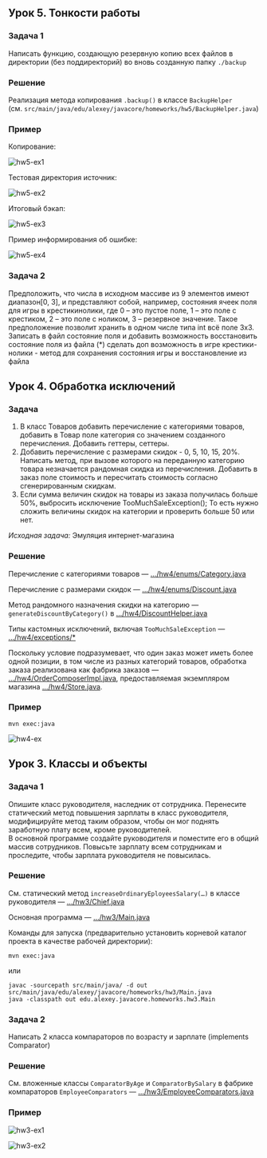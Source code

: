 ## Урок 5. Тонкости работы

### Задача 1

Написать функцию, создающую резервную копию всех файлов в директории
(без поддиректорий) во вновь созданную папку `./backup`

### Решение

Реализация метода копирования `.backup()` в классе `BackupHelper`\
(см. `src/main/java/edu/alexey/javacore/homeworks/hw5/BackupHelper.java`)

### Пример

Копирование:

![hw5-ex1](https://gitflic.ru/project/leoxander/java-core-other-homeworks/blob/raw?file=images%2Fhw5-ex1.png&commit=76495bbe16262363c14e2edab91237ebdea2977c)

Тестовая директория источник:

![hw5-ex2](https://gitflic.ru/project/leoxander/java-core-other-homeworks/blob/raw?file=images%2Fhw5-ex2-src.png&commit=76495bbe16262363c14e2edab91237ebdea2977c)

Итоговый бэкап:

![hw5-ex3](https://gitflic.ru/project/leoxander/java-core-other-homeworks/blob/raw?file=images%2Fhw5-ex3-dest.png&commit=76495bbe16262363c14e2edab91237ebdea2977c)

Пример информирования об ошибке:

![hw5-ex4](https://gitflic.ru/project/leoxander/java-core-other-homeworks/blob/raw?file=images%2Fhw5-ex4-err.png&commit=76495bbe16262363c14e2edab91237ebdea2977c)

### Задача 2

Предположить, что числа в исходном массиве из 9 элементов имеют диапазон[0, 3], и представляют собой, например, состояния ячеек поля для игры в крестикинолики, где 0 – это пустое поле, 1 – это поле с крестиком, 2 – это поле с ноликом, 3 – резервное значение. Такое предположение позволит хранить в одном числе типа int всё поле 3х3. Записать в файл состояние поля и добавить возможность восстановить состояние поля из файла (*) сделать доп возможность в игре крестики-нолики - метод для сохранения состояния игры и восстановление из файла

## Урок 4. Обработка исключений

### Задача

1. В класс Товаров добавить перечисление с категориями товаров, добавить в Товар
поле категория со значением созданного перечисления. Добавить геттеры, сеттеры.
2. Добавить перечисление с размерами скидок - 0, 5, 10, 15, 20%. Написать метод,
при вызове которого на переданную категорию товара незначается рандомная скидка
из перечисления. Добавить в заказ поле стоимость и пересчитать стоимость
согласно сгенерированным скидкам.
3. Если сумма величин скидок на товары из заказа получилась больше 50%,
выбросить исключение TooMuchSaleException(); То есть нужно сложить величины
скидок на категории и проверить больше 50 или нет.

*Исходная задача:*
Эмуляция интернет-магазина

### Решение

Перечисление с категориями товаров &mdash; […/hw4/enums/Category.java](src/main/java/edu/alexey/javacore/homeworks/hw4/enums/Category.java)

Перечисление с размерами скидок &mdash; […/hw4/enums/Discount.java](src/main/java/edu/alexey/javacore/homeworks/hw4/enums/Discount.java)

Метод рандомного назначения скидки на категорию &mdash; `generateDiscountByCategory()`
в […/hw4/DiscountHelper.java](src/main/java/edu/alexey/javacore/homeworks/hw4/DiscountHelper.java)

Типы кастомных исключений, включая `TooMuchSaleException` &mdash; […/hw4/exceptions/*](src/main/java/edu/alexey/javacore/homeworks/hw4/exceptions)

Поскольку условие подразумевает, что один заказ может иметь более одной позиции,
в том числе из разных категорий товаров, обработка заказа реализована как
фабрика заказов &mdash;
[…/hw4/OrderComposerImpl.java](src/main/java/edu/alexey/javacore/homeworks/hw4/OrderComposerImpl.java),
предоставляемая экземпляром магазина
[…/hw4/Store.java](src/main/java/edu/alexey/javacore/homeworks/hw4/Store.java).

### Пример

	mvn exec:java

![hw4-ex](https://github.com/alexeycoder/java-core-other-homeworks/assets/109767480/9e105a48-da7f-480d-8525-caaa51f4dcb2)

## Урок 3. Классы и объекты

### Задача 1

Опишите класс руководителя, наследник от сотрудника. Перенесите
статический метод повышения зарплаты в класс руководителя, модифицируйте
метод таким образом, чтобы он мог поднять заработную плату всем, кроме
руководителей.\
В основной программе создайте руководителя и поместите его
в общий массив сотрудников. Повысьте зарплату всем сотрудникам и проследите,
чтобы зарплата руководителя не повысилась.


### Решение

См. статический метод `increaseOrdinaryEployeesSalary(…)` в классе руководителя
&mdash; […/hw3/Chief.java](src/main/java/edu/alexey/javacore/homeworks/hw3/Chief.java)

Основная программа &mdash; […/hw3/Main.java](src/main/java/edu/alexey/javacore/homeworks/hw3/Main.java)

Команды для запуска (предварительно установить корневой каталог проекта в качестве рабочей директории):

	mvn exec:java

или

	javac -sourcepath src/main/java/ -d out src/main/java/edu/alexey/javacore/homeworks/hw3/Main.java
	java -classpath out edu.alexey.javacore.homeworks.hw3.Main

### Задача 2

Написать 2 класса компараторов по возрасту и зарплате (implements Comparator)

### Решение

См. вложенные классы `ComparatorByAge` и `ComparatorBySalary` в фабрике
компараторов `EmployeeComparators` &mdash;
[…/hw3/EmployeeComparators.java](src/main/java/edu/alexey/javacore/homeworks/hw3/EmployeeComparators.java)

### Пример

![hw3-ex1](https://github.com/alexeycoder/java-core-other-homeworks/assets/109767480/c6d3acf0-d8eb-406b-b095-e20bf2f58881)

![hw3-ex2](https://github.com/alexeycoder/java-core-other-homeworks/assets/109767480/0645dcdd-f0b8-4108-ae17-fff3eb50aa5e)
